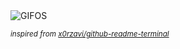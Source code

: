 <div align="justify">
<picture>
    <source media="(prefers-color-scheme: dark)" srcset="https://i.ibb.co/Cs28vLdX/output-gif.gif">
    <source media="(prefers-color-scheme: light)" srcset="https://i.ibb.co/Cs28vLdX/output-gif.gif">
    <img alt="GIFOS" src="https://i.ibb.co/Cs28vLdX/output-gif.gif">
</picture>

<sub><i>inspired from [x0rzavi/github-readme-terminal](https://github.com/x0rzavi/github-readme-terminal)</i></sub>

</div>

<!-- Image deletion URL: https://ibb.co/7N4CVhcT/956c08d70e31b1925f9e19ec0482ec48 -->